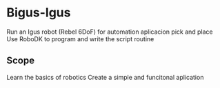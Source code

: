 # Bigus-Igus
Run an Igus robot (Rebel 6DoF) for automation aplicacion pick and place
Use RoboDK to program and write the script routine

## Scope
Learn the basics of robotics
Create a simple and funcitonal aplication

